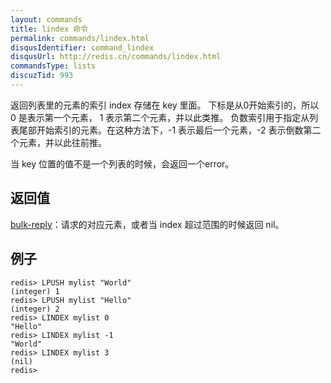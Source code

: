 ```yaml
---
layout: commands
title: lindex 命令
permalink: commands/lindex.html
disqusIdentifier: command_lindex
disqusUrl: http://redis.cn/commands/lindex.html
commandsType: lists
discuzTid: 993
---
```


返回列表里的元素的索引 index 存储在 key 里面。 下标是从0开始索引的，所以 0 是表示第一个元素， 1 表示第二个元素，并以此类推。 负数索引用于指定从列表尾部开始索引的元素。在这种方法下，-1 表示最后一个元素，-2 表示倒数第二个元素，并以此往前推。

当 key 位置的值不是一个列表的时候，会返回一个error。

## 返回值

[bulk-reply](/topics/protocol.html#bulk-reply)：请求的对应元素，或者当 index 超过范围的时候返回 nil。

## 例子

	redis> LPUSH mylist "World"
	(integer) 1
	redis> LPUSH mylist "Hello"
	(integer) 2
	redis> LINDEX mylist 0
	"Hello"
	redis> LINDEX mylist -1
	"World"
	redis> LINDEX mylist 3
	(nil)
	redis> 
